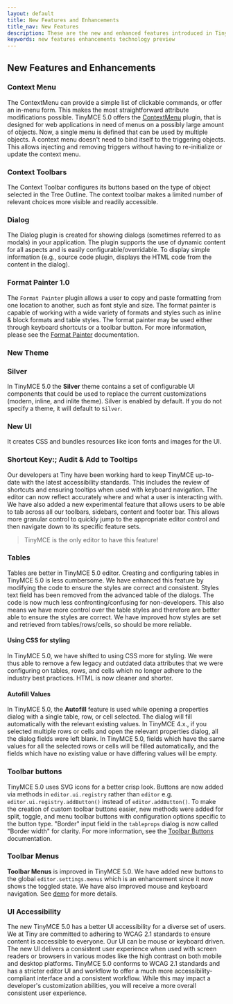 ```yaml
---
layout: default
title: New Features and Enhancements
title_nav: New Features
description: These are the new and enhanced features introduced in TinyMCE 5.0.
keywords: new features enhancements technology preview
---
```


## New Features and Enhancements

### Context Menu

The ContextMenu can provide a simple list of clickable commands, or offer an in-menu form. This makes the most straightforward attribute modifications possible. TinyMCE 5.0 offers the [ContextMenu]({{site.baseurl}}/ui-elements/contextmenu/) plugin, that is designed for web applications in need of menus on a possibly large amount of objects. Now, a single menu is defined that can be used by multiple objects. A context menu doesn't need to bind itself to the triggering objects. This allows injecting and removing triggers without having to re-initialize or update the context menu.

### Context Toolbars

The Context Toolbar configures its buttons based on the type of object selected in the Tree Outline. The context toolbar makes a limited number of relevant choices more visible and readily accessible.

<!-- ### Custom Menu Items

* `editor.menuitems`, [see configuration]({{site.baseurl}}/components/toolbarbuttons/components/menu/).

### Custom Sidebars

* `editor.addSidebar`, Docs coming soon. -->

### Dialog

The Dialog plugin is created for showing dialogs (sometimes referred to as modals) in your application. The plugin supports the use of dynamic content for all aspects and is easily configurable/overridable. To display simple information (e.g., source code plugin, displays the HTML code from the content in the dialog).

### Format Painter 1.0

The `Format Painter` plugin allows a user to copy and paste formatting from one location to another, such as font style and size. The format painter is capable of working with a wide variety of formats and styles such as inline & block formats and table styles.
The format painter may be used either through keyboard shortcuts or a toolbar button. For more information, please see the [Format Painter]({{site.baseurl}}/plugins/formatpainter/) documentation.

<!-- ### Icon Packs

- New Section [(DOC-161)](https://ephocks.atlassian.net/browse/DOC-161)

### Modernize default content in TinyMCE 5.0

- New Section [(DOC-162)](https://ephocks.atlassian.net/browse/DOC-162) -->

### New Theme

### Silver

In TinyMCE 5.0 the **Silver** theme contains a set of configurable UI components that could be used to replace the current customizations (modern, inline, and inlite theme). Silver is enabled by default. If you do not specify a theme, it will default to `Silver`.

### New UI

It creates CSS and bundles resources like icon fonts and images for the UI.

<!-- ### Permanent Pen 1.0

The Permanent Pen allows you to add comments or responses in emails or other Notes documents, without having to change the test color or style. You can highlight text in two ways - using a permanent pen or using a highlighter pen. You must be in a rich-text field to use permanent pen and highlighters.


The Permanent Pen enables you to add text in a different color, typeface and type style, or font than the default font settings so that it stands out from the rest of the document. This is especially useful for collaborative projects because each user can work ina different colored permanent pen; everyone can see who contributed to the document by the color of the text.


This feature is easier to use when you want to apply the same text formatting to noncontagious text that you have already typed, or when you are inserting new text into existing text such as comments. Permanent Pen only works in a rich text field such as the body of a message.


The Permanent Pen function is available in the toolbar. When you click the Permanent pen icon and begin typing, the input defaults to `Arial` `bold` font; font size `12` and font color `red`. To disable the Permanent Pen function, click the Permanent pen icon again.


You can click anywhere in the text field to use the Permanent Pen function. To change the text style while Permanent Pen is enabled, right-click to open the **Context** menu, then select **Permanent pen** properties to open the **Permanent pen** properties dialog. -->

### Shortcut Key:; Audit & Add to Tooltips

Our developers at Tiny have been working hard to keep TinyMCE up-to-date with the latest accessibility standards. This includes the review of shortcuts and ensuring tooltips when used with keyboard navigation.
The editor can now reflect accurately where and what a user is interacting with. We have also added a new experimental feature that allows users to be able to tab across all our toolbars, sidebars, content and footer bar. This allows more granular control to quickly jump to the appropriate editor control and then navigate down to its specific feature sets.

> TinyMCE is the only editor to have this feature!

### Tables

Tables are better in TinyMCE 5.0 editor. Creating and configuring tables in TinyMCE 5.0 is less cumbersome. We have enhanced this feature by modifying the code to ensure the styles are correct and consistent. Styles text field has been removed from the advanced table of the dialogs. The code is now much less confronting/confusing for non-developers. This also means we have more control over the table styles and therefore are better able to ensure the styles are correct. We have improved how styles are set and retrieved from tables/rows/cells, so should be more reliable.

#### Using CSS for styling

In TinyMCE 5.0, we have shifted to using CSS more for styling. We were thus able to remove a few legacy and outdated data attributes that we were configuring on tables, rows, and cells which no longer adhere to the industry best practices. HTML is now cleaner and shorter.

#### Autofill Values

In TinyMCE 5.0, the **Autofill** feature is used while opening a properties dialog with a single table, row, or cell selected. The dialog will fill automatically with the relevant existing values. In TinyMCE 4.x., if you selected multiple rows or cells and open the relevant properties dialog, all the dialog fields were left blank. In TinyMCE 5.0, fields which have the same values for all the selected rows or cells will be filled automatically, and the fields which have no existing value or have differing values will be empty.

### Toolbar buttons

TinyMCE 5.0 uses SVG icons for a better crisp look. Buttons are now added via methods in `editor.ui.registry` rather than `editor` e.g. `editor.ui.registry.addButton()` instead of `editor.addButton()`. To make the creation of custom toolbar buttons easier, new methods were added for split, toggle, and menu toolbar buttons with configuration options specific to the button type.
"Border" input field in the `tableprops` dialog is now called "Border width" for clarity. For more information, see the [Toolbar Buttons]({{site.baseurl}}/ui-elements/toolbarbuttons/) documentation.

### Toolbar Menus

**Toolbar Menus** is improved in TinyMCE 5.0. We have added new buttons to the global `editor.settings.menus` which is an enhancement since it now shows the toggled state. We have also improved mouse and keyboard navigation. See [demo]({{site.baseurl}}/demo/custom-toolbar-menu-button/) for more details.

### UI Accessibility

The new TinyMCE 5.0 has a better UI accessibility for a diverse set of users. We at Tiny are committed to adhering to WCAG 2.1 standards to ensure content is accessible to everyone.
Our UI can be mouse or keyboard driven. The new UI delivers a consistent user experience when used with screen readers or browsers in various modes like the high contrast on both mobile and desktop platforms.
TinyMCE 5.0 conforms to WCAG 2.1 standards and has a stricter editor UI and workflow to offer a much more accessibility-compliant interface and a consistent workflow. While this may impact a developer's customization abilities, you will receive a more overall consistent user experience.

<!-- ### UI Microcopy Audit

- New Section [(DOC-163)](https://ephocks.atlassian.net/browse/DOC-163) -->







